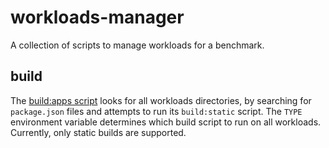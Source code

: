 # workloads-manager

A collection of scripts to manage workloads for a benchmark.

## build

The [build:apps script](./scripts/build.js) looks for all workloads directories, by searching for `package.json` files and attempts to run its `build:static` script.
The `TYPE` environment variable determines which build script to run on all workloads. Currently, only static builds are supported.
